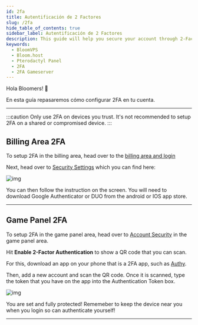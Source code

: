 ```yaml
---
id: 2fa
title: Autentificación de 2 Factores
slug: /2fa
hide_table_of_contents: true
sidebar_label: Autentificación de 2 Factores
description: This guide will help you secure your account through 2-Factor Authentication
keywords:
  - BloomVPS
  - Bloom.host
  - Pterodactyl Panel
  - 2FA
  - 2FA Gameserver
---
```

 
Hola Bloomers! 👋

En esta guía repasaremos cómo configurar 2FA en tu cuenta.

---

:::caution
Only use 2FA on devices you trust. It's not recommended to setup 2FA on a shared or compromised device.
:::

## Billing Area 2FA

To setup 2FA in the billing area, head over to the [billing area and login](https://www.bloom.host/portal/clientarea.php)

Next, head over to [Security Settings](https://www.bloom.host/portal/clientarea.php?action=security) which you can find here: 

![img](/imgs/using_the_panel/2fa/1.png)

You can then follow the instruction on the screen. You will need to download Google Authenticator or DUO from the android or IOS app store.

---

## Game Panel 2FA

To setup 2FA in the game panel area, head over to [Account Security](https://mc.bloom.host/account/security) in the game panel area.

Hit **Enable 2-Factor Authentication** to show a QR code that you can scan. 

For this, download an app on your phone that is a 2FA app, such as [Authy](https://authy.com/).

Then, add a new account and scan the QR code. Once it is scanned, type the token that you have on the app into the Authentication Token box.

![img](/imgs/using_the_panel/2fa/2.png)

You are set and fully protected! Rememeber to keep the device near you when you login so can authenticate yourself!

---

